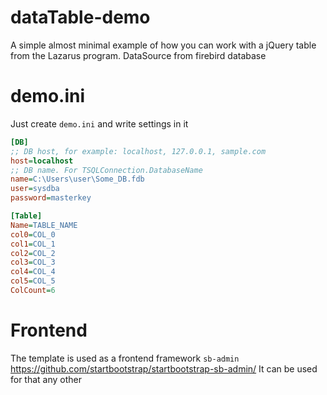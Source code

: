 # dataTable-demo
A simple almost minimal example of how you can work with a jQuery table from the Lazarus program. DataSource from firebird database

# demo.ini
Just create `demo.ini` and write settings in it
```ini
[DB]
;; DB host, for example: localhost, 127.0.0.1, sample.com
host=localhost
;; DB name. For TSQLConnection.DatabaseName
name=C:\Users\user\Some_DB.fdb
user=sysdba
password=masterkey

[Table]
Name=TABLE_NAME
col0=COL_0
col1=COL_1
col2=COL_2
col3=COL_3
col4=COL_4
col5=COL_5
ColCount=6
```

# Frontend
The template is used as a frontend framework `sb-admin` https://github.com/startbootstrap/startbootstrap-sb-admin/ 
 It can be used for that any other
